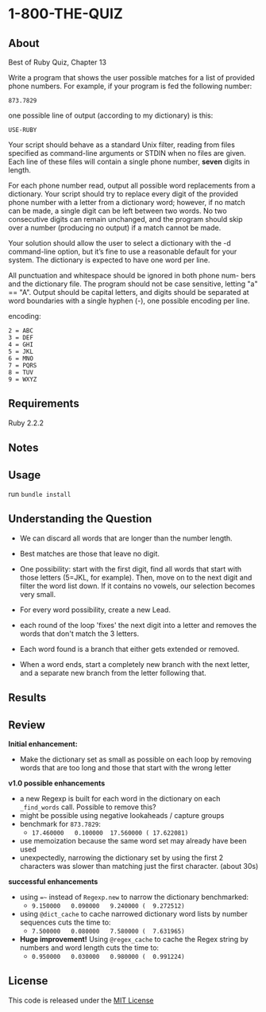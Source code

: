 # 1-800-THE-QUIZ

## About

Best of Ruby Quiz, Chapter 13

Write a program that shows the user possible matches for a list of provided phone numbers. For example, if your program is fed the following number:

`873.7829`

one possible line of output (according to my dictionary) is this:

`USE-RUBY`

Your script should behave as a standard Unix filter, reading from files specified as command-line arguments or STDIN when no files are given. Each line of these files will contain a single phone number, **seven** digits in length.

For each phone number read, output all possible word replacements from a dictionary. Your script should try to replace every digit of the provided phone number with a letter from a dictionary word; however, if no match can be made, a single digit can be left between two words. No two consecutive digits can remain unchanged, and the program should skip over a number (producing no output) if a match cannot be made.

Your solution should allow the user to select a dictionary with the -d command-line option, but it’s fine to use a reasonable default for your system. The dictionary is expected to have one word per line.

All punctuation and whitespace should be ignored in both phone num- bers and the dictionary file. The program should not be case sensitive, letting "a" == "A". Output should be capital letters, and digits should be separated at word boundaries with a single hyphen (-), one possible encoding per line.

encoding: 

```
2 = ABC 
3 = DEF 
4 = GHI 
5 = JKL 
6 = MNO 
7 = PQRS 
8 = TUV 
9 = WXYZ
```

## Requirements

Ruby 2.2.2

## Notes

## Usage

run `bundle install`

## Understanding the Question

- We can discard all words that are longer than the number length.
- Best matches are those that leave no digit. 
- One possibility: start with the first digit, find all words that start with those letters (5=JKL, for example). Then, move on to the next digit and filter the word list down. If it contains no vowels, our selection becomes very small. 

- For every word possibility, create a new Lead.
- each round of the loop 'fixes' the next digit into a letter and removes the words that don't match the 3 letters. 
- Each word found is a branch that either gets extended or removed.
- When a word ends, start a completely new branch with the next letter, and a separate new branch from the letter following that. 

## Results

## Review

**Initial enhancement:**
- Make the dictionary set as small as possible on each loop by removing words that are too long and those that start with the wrong letter

**v1.0 possible enhancements**

- a new Regexp is built for each word in the dictionary on each `_find_words` call. Possible to remove this?
- might be possible using negative lookaheads / capture groups
- benchmark for `873.7829`: 
  - `17.460000   0.100000  17.560000 ( 17.622081)`
- use memoization because the same word set may already have been used
- unexpectedly, narrowing the dictionary set by using the first 2 characters was slower than matching just the first character. (about 30s)

**successful enhancements**

- using `=~` instead of `Regexp.new` to narrow the dictionary benchmarked: 
  - `9.150000   0.090000   9.240000 (  9.272512)`
- using `@dict_cache` to cache narrowed dictionary word lists by number sequences cuts the time to:
  - `7.500000   0.080000   7.580000 (  7.631965)`
- **Huge improvement!** Using `@regex_cache` to cache the Regex string by numbers and word length cuts the time to: 
  - `0.950000   0.030000   0.980000 (  0.991224)`


## License

This code is released under the [MIT License](http://www.opensource.org/licenses/MIT)


